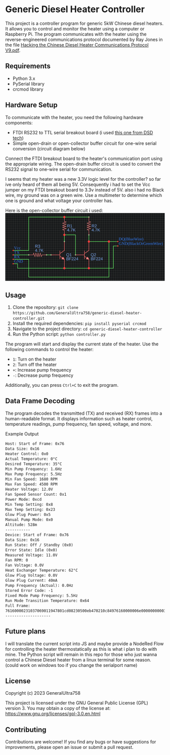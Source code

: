 # Generic Diesel Heater Controller

This project is a controller program for generic 5kW Chinese diesel heaters. It allows you to control and monitor the heater using a computer or Raspberry Pi. The program communicates with the heater using the reverse-engineered communications protocol documented by Ray Jones in the file [Hacking the Chinese Diesel Heater Communications Protocol V9.pdf](./docs/Hacking%20the%20Chinese%20Diesel%20Heater%20Communications%20Protocol%20V9.pdf).

## Requirements

- Python 3.x
- PySerial library
- crcmod library

## Hardware Setup

To communicate with the heater, you need the following hardware components:

- FTDI RS232 to TTL serial breakout board (i used [this one from DSD tech](https://www.amazon.de/dp/B07BBPX8B8))
- Simple open-drain or open-collector buffer circuit for one-wire serial conversion (circuit diagram below)

Connect the FTDI breakout board to the heater's communication port using the appropriate wiring. The open-drain buffer circuit is used to convert the RS232 signal to one-wire serial for communication.

I seems that my heater was a new 3.3V logic level for the controller? so far ive only heard of them all being 5V. Consequently i had to set the Vcc jumper on my FTDI breakout board to 3.3v instead of 5V. also i had no Black wire, my ground was on a green wire. Use a multimeter to determine which one is ground and what voltage your controller has.

Here is the open-collector buffer circuit i used:
![OpenCollectorBuffer circuit](docs/OpenCollectorBuffer.png)

## Usage

1. Clone the repository: `git clone https://github.com/GeneralUltra758/generic-diesel-heater-controller.git`
2. Install the required dependencies: `pip install pyserial crcmod`
3. Navigate to the project directory: `cd generic-diesel-heater-controller`
4. Run the Python script: `python controller.py`

The program will start and display the current state of the heater. Use the following commands to control the heater:

- `1`: Turn on the heater
- `2`: Turn off the heater
- `+`: Increase pump frequency
- `-`: Decrease pump frequency

Additionally, you can press `Ctrl+C` to exit the program.

## Data Frame Decoding

The program decodes the transmitted (TX) and received (RX) frames into a human-readable format. It displays information such as heater control, temperature readings, pump frequency, fan speed, voltage, and more.

Example Output
```
Host: Start of Frame: 0x76
Data Size: 0x16
Heater Control: 0x0
Actual Temperature: 0°C
Desired Temperature: 35°C
Min Pump Frequency: 1.6Hz
Max Pump Frequency: 5.5Hz
Min Fan Speed: 1680 RPM
Max Fan Speed: 4500 RPM
Heater Voltage: 12.0V
Fan Speed Sensor Count: 0x1
Power Mode: 0xcd
Min Temp Setting: 0x8
Max Temp Setting: 0x23
Glow Plug Power: 0x5
Manual Pump Mode: 0x0
Altitude: 528m
-----------
Device: Start of Frame: 0x76
Data Size: 0x16
Run State: Off / Standby (0x0)
Error State: Idle (0x0)
Measured Voltage: 11.0V
Fan RPM: 0
Fan Voltage: 0.0V
Heat Exchanger Temperature: 62°C
Glow Plug Voltage: 0.0V
Glow Plug Current: 40mA
Pump Frequency (Actual): 0.0Hz
Stored Error Code: -1
Fixed Mode Pump Frequency: 5.5Hz
Run Mode Transition Temperature: 0x64
Full Frame: 76160000231037069011947801cd08230500eb470210c84976160000006e00000000003e000000040000fa37640076d7
--------------------

```

## Future plans
I will translate the current script into JS and maybe provide a NodeRed Flow for controlling the heater thermostatically as this is what i plan to do with mine. The Python script will remain in this repo for those who just wanna control a Chinese Diesel heater from a linux terminal for some reason. (could work on windows too if you change the serialport name)


## License

Copyright (c) 2023 GeneralUltra758

This project is licensed under the GNU General Public License (GPL) version 3.
You may obtain a copy of the license at: https://www.gnu.org/licenses/gpl-3.0.en.html

## Contributing

Contributions are welcome! If you find any bugs or have suggestions for improvements, please open an issue or submit a pull request.

